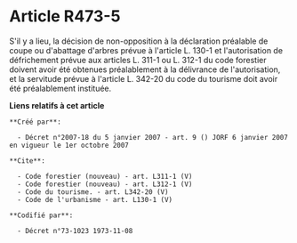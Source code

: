 # Article R473-5

S'il y a lieu, la décision de non-opposition à la déclaration préalable de coupe ou d'abattage d'arbres prévue à l'article L.
130-1 et l'autorisation de défrichement prévue aux articles L. 311-1 ou L. 312-1 du code forestier doivent avoir été obtenues
préalablement à la délivrance de l'autorisation, et la servitude prévue à l'article L. 342-20 du code du tourisme doit avoir
été préalablement instituée.

**Liens relatifs à cet article**

	**Créé par**:

	  - Décret n°2007-18 du 5 janvier 2007 - art. 9 () JORF 6 janvier 2007 en vigueur le 1er octobre 2007

	**Cite**:

	  - Code forestier (nouveau) - art. L311-1 (V)
	  - Code forestier (nouveau) - art. L312-1 (V)
	  - Code du tourisme. - art. L342-20 (V)
	  - Code de l'urbanisme - art. L130-1 (V)

	**Codifié par**:

	  - Décret n°73-1023 1973-11-08

